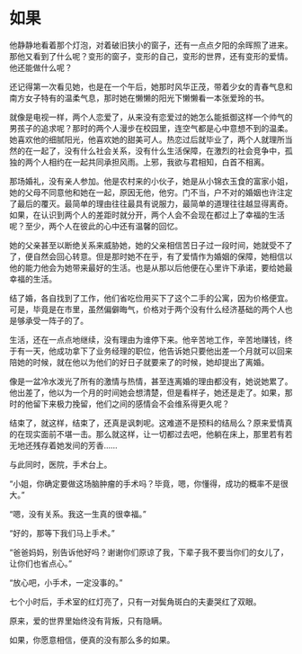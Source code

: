 # 如果

他静静地看着那个灯泡，对着破旧狭小的窗子，还有一点点夕阳的余晖照了进来。那他又看到了什么呢？变形的窗子，变形的自己，变形的世界，还有变形的爱情。他还能做什么呢？ 

还记得第一次看见她，也是在一个午后，她那时风华正茂，带着少女的青春气息和南方女子特有的温柔气息，那时她在懒懒的阳光下懒懒看一本张爱玲的书。 

就像是电视一样，两个人恋爱了，从来没有恋爱过的她怎么能抵御这样一个帅气的男孩子的追求呢？那时的两个人漫步在校园里，连空气都是心中意想不到的温柔。她喜欢他的细腻阳光，他喜欢她的甜美可人。热恋过后就毕业了，两个人就理所当然的在一起了，没有什么社会关系，没有什么生活保障，在激烈的社会竞争中，孤独的两个人相约在一起共同承担风雨。上邪，我欲与君相知，白首不相离。 

那场婚礼，没有亲人参加。他是农村来的小伙子，她是从小锦衣玉食的富家小姐，她的父母不同意他和她在一起，原因无他，他穷。门不当，户不对的婚姻也许注定了最后的覆灭。最简单的理由往往最具有说服力，最简单的道理往往越显得离奇。如果，在认识到两个人的差距时就分开，两个人会不会现在都过上了幸福的生活呢？至少，两个人在彼此的心中还有温馨的回忆。 

她的父亲甚至以断绝关系来威胁她，她的父亲相信苦日子过一段时间，她就受不了了，便自然会回心转意。但是那时她不在乎，有了爱情作为婚姻的保障，她相信以他的能力他会为她带来最好的生活。也是从那以后他便在心里许下承诺，要给她最幸福的生活。 

结了婚，各自找到了工作，他们省吃俭用买下了这个二手的公寓，因为价格便宜。可是，毕竟是在市里，虽然偏僻晦气，价格对于两个没有什么经济基础的两个人也是够承受一阵子的了。 

生活，还在一点点地继续，没有理由为谁停下来。他辛苦地工作，辛苦地赚钱，终于有一天，他成功拿下了业务经理的职位，他告诉她只要他出差一个月就可以回来陪她的时候，就在他以为他们的好日子就要来了的时候，她却提出了离婚。 

像是一盆冷水泼光了所有的激情与热情，甚至连离婚的理由都没有，她说她累了。他出差了，他以为一个月的时间她会想清楚，但是看样子，她还是走了。如果，那时的他留下来极力挽留，他们之间的感情会不会维系得更久呢？ 

结束了，就这样，结束了，还真是讽刺呢。这难道不是预料的结局么？原来爱情真的在现实面前不堪一击。那么就这样，让一切都过去吧，他躺在床上，那里若有若无地还残存着她发间的芳香…… 

与此同时，医院，手术台上。 

“小姐，你确定要做这场脑肿瘤的手术吗？毕竟，嗯，你懂得，成功的概率不是很大。” 

“嗯，没有关系。我这一生真的很幸福。” 

“好的，那等下我们马上手术。” 

“爸爸妈妈，别告诉他好吗？谢谢你们原谅了我，下辈子我不要当你们的女儿了，让你们也省点心。” 

“放心吧，小手术，一定没事的。” 

七个小时后，手术室的红灯亮了，只有一对鬓角斑白的夫妻哭红了双眼。 

原来，爱的世界里始终没有背叛，只有隐瞒。 

如果，你愿意相信，便真的没有那么多的如果。